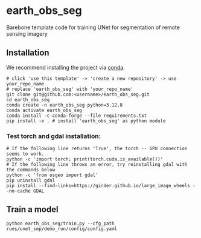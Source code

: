 # earth_obs_seg
Barebone template code for training UNet for segmentation of remote sensing imagery 

## Installation
We recommend installing the project via [conda](https://docs.conda.io/en/latest/).
```
# click 'use this template' -> 'create a new repository' -> use your_repo_name
# replace 'earth_obs_seg' with 'your_repo_name'
git clone git@github.com:<username>/earth_obs_seg.git
cd earth_obs_seg
conda create -n earth_obs_seg python=3.12.8
conda activate earth_obs_seg
conda install -c conda-forge --file requirements.txt
pip install -e . # install 'earth_obs_seg' as python module
```

### Test torch and gdal installation:
```
# If the following line returns 'True', the torch -- GPU connection seems to work.
python -c 'import torch; print(torch.cuda.is_available())'
# If the following line throws an error, try reinstalling gdal with the commands below
python -c 'from osgeo import gdal'
pip uninstall gdal
pip install --find-links=https://girder.github.io/large_image_wheels --no-cache GDAL
```

## Train a model
```
python earth_obs_seg/train.py --cfg_path runs/unet_smp/demo_run/config/config.yaml
```

